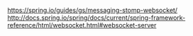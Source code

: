 https://spring.io/guides/gs/messaging-stomp-websocket/
http://docs.spring.io/spring/docs/current/spring-framework-reference/html/websocket.html#websocket-server

